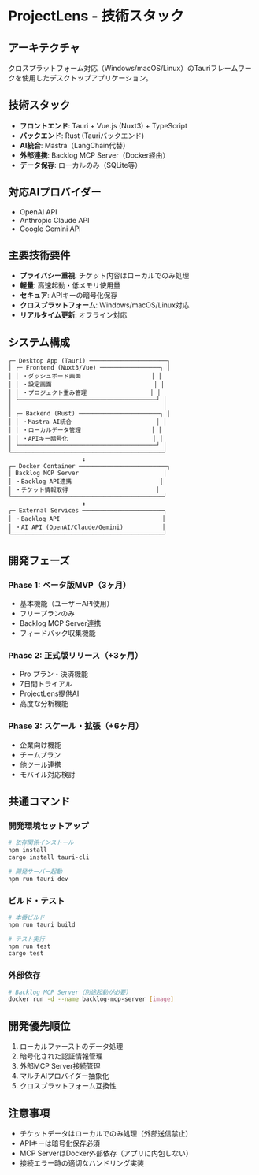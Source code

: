# ProjectLens - 技術スタック

## アーキテクチャ
クロスプラットフォーム対応（Windows/macOS/Linux）のTauriフレームワークを使用したデスクトップアプリケーション。

## 技術スタック
- **フロントエンド**: Tauri + Vue.js (Nuxt3) + TypeScript
- **バックエンド**: Rust (Tauriバックエンド)
- **AI統合**: Mastra（LangChain代替）
- **外部連携**: Backlog MCP Server（Docker経由）
- **データ保存**: ローカルのみ（SQLite等）

## 対応AIプロバイダー
- OpenAI API
- Anthropic Claude API
- Google Gemini API

## 主要技術要件
- **プライバシー重視**: チケット内容はローカルでのみ処理
- **軽量**: 高速起動・低メモリ使用量
- **セキュア**: APIキーの暗号化保存
- **クロスプラットフォーム**: Windows/macOS/Linux対応
- **リアルタイム更新**: オフライン対応

## システム構成
```
┌─ Desktop App (Tauri) ──────────────────────┐
│ ┌─ Frontend (Nuxt3/Vue) ─────────────────┐ │
│ │ ・ダッシュボード画面                    │ │
│ │ ・設定画面                             │ │
│ │ ・プロジェクト重み管理                  │ │
│ └───────────────────────────────────────┘ │
│                                           │
│ ┌─ Backend (Rust) ───────────────────────┐ │
│ │ ・Mastra AI統合                        │ │
│ │ ・ローカルデータ管理                    │ │
│ │ ・APIキー暗号化                        │ │
│ └───────────────────────────────────────┘ │
└───────────────────────────────────────────┘
                     ↕
┌─ Docker Container ─────────────────────────┐
│ Backlog MCP Server                        │
│ ・Backlog API連携                         │
│ ・チケット情報取得                         │
└───────────────────────────────────────────┘
                     ↕
┌─ External Services ───────────────────────┐
│ ・Backlog API                             │
│ ・AI API (OpenAI/Claude/Gemini)           │
└───────────────────────────────────────────┘
```

## 開発フェーズ

### Phase 1: ベータ版MVP（3ヶ月）
- 基本機能（ユーザーAPI使用）
- フリープランのみ
- Backlog MCP Server連携
- フィードバック収集機能

### Phase 2: 正式版リリース（+3ヶ月）
- Pro プラン・決済機能
- 7日間トライアル
- ProjectLens提供AI
- 高度な分析機能

### Phase 3: スケール・拡張（+6ヶ月）
- 企業向け機能
- チームプラン
- 他ツール連携
- モバイル対応検討

## 共通コマンド

### 開発環境セットアップ
```bash
# 依存関係インストール
npm install
cargo install tauri-cli

# 開発サーバー起動
npm run tauri dev
```

### ビルド・テスト
```bash
# 本番ビルド
npm run tauri build

# テスト実行
npm run test
cargo test
```

### 外部依存
```bash
# Backlog MCP Server（別途起動が必要）
docker run -d --name backlog-mcp-server [image]
```

## 開発優先順位
1. ローカルファーストのデータ処理
2. 暗号化された認証情報管理
3. 外部MCP Server接続管理
4. マルチAIプロバイダー抽象化
5. クロスプラットフォーム互換性

## 注意事項
- チケットデータはローカルでのみ処理（外部送信禁止）
- APIキーは暗号化保存必須
- MCP ServerはDocker外部依存（アプリに内包しない）
- 接続エラー時の適切なハンドリング実装